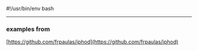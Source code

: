#!/usr/bin/env bash

---

### examples from

[https://github.com/frpaulas/iphod](https://github.com/frpaulas/iphod)

